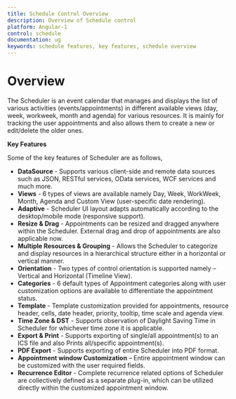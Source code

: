 ```yaml
---
title: Schedule Control Overview	
description: Overview of Schedule control
platform: Angular-1
control: schedule
documentation: ug
keywords: schedule features, key features, schedule overview 
---
```


# Overview

The Scheduler is an event calendar that manages and displays the list of various activities (events/appointments) in different available views (day, week, workweek, month and agenda) for various resources. It is mainly for tracking the user appointments and also allows them to create a new or edit/delete the older ones.

**Key Features**

Some of the key features of Scheduler are as follows,

* **DataSource** - Supports various client-side and remote data sources such as JSON, RESTful services, OData services, WCF services and much more.
* **Views** - 6 types of views are available namely Day, Week, WorkWeek, Month, Agenda and Custom View (user-specific date rendering).
* **Adaptive** - Scheduler UI layout adapts automatically according to the desktop/mobile mode (responsive support).
* **Resize & Drag** - Appointments can be resized and dragged anywhere within the Scheduler. External drag and drop of appointments are also applicable now.
* **Multiple Resources & Grouping** - Allows the Scheduler to categorize and display resources in a hierarchical structure either in a horizontal or vertical manner.
* **Orientation** - Two types of control orientation is supported namely – Vertical and Horizontal (Timeline View).
* **Categories** - 6 default types of Appointment categories along with user customization options are available to differentiate the appointment status.
* **Template** - Template customization provided for appointments, resource header, cells, date header, priority, tooltip, time scale and agenda view.
* **Time Zone & DST** - Supports observation of Daylight Saving Time in Scheduler for whichever time zone it is applicable.
* **Export & Print** - Supports exporting of single/all appointment(s) to an ICS file and also Prints all/specific appointment(s).
* **PDF Export** - Supports exporting of entire Scheduler into PDF format.
* **Appointment window Customization** – Entire appointment window can be customized with the user required fields.
* **Recurrence Editor** - Complete recurrence related options of Scheduler are collectively defined as a separate plug-in, which can be utilized directly within the customized appointment window.
